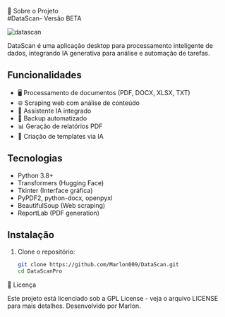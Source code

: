 📌 Sobre o Projeto  
#DataScan- Versão BETA

![datascan](https://github.com/user-attachments/assets/0417b1aa-56e6-4eb1-91cc-b36d12dd072c)




DataScan é uma aplicação desktop para processamento inteligente de dados, integrando IA generativa para análise e automação de tarefas.

## Funcionalidades

- 🖥️ Processamento de documentos (PDF, DOCX, XLSX, TXT)
- 🌐 Scraping web com análise de conteúdo
- 🤖 Assistente IA integrado
- 💾 Backup automatizado
- 📊 Geração de relatórios PDF
- 🧩 Criação de templates via IA

## Tecnologias

- Python 3.8+
- Transformers (Hugging Face)
- Tkinter (Interface gráfica)
- PyPDF2, python-docx, openpyxl
- BeautifulSoup (Web scraping)
- ReportLab (PDF generation)

## Instalação

1. Clone o repositório:
   ```bash
   git clone https://github.com/Marlon009/DataScan.git
   cd DataScanPro

📜 Licença

Este projeto está licenciado sob a GPL License - veja o arquivo LICENSE para mais detalhes.
Desenvolvido por Marlon.



